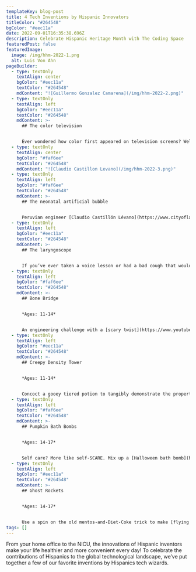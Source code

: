 ```yaml
---
templateKey: blog-post
title: 4 Tech Inventions by Hispanic Innovators
titleColor: "#264548"
bgColor: "#eec11a"
date: 2022-09-01T16:35:38.696Z
description: Celebrate Hispanic Heritage Month with The Coding Space
featuredPost: false
featuredImage:
  image: /img/hhm-2022-1.png
  alt: Luis Von Ahn
pageBuilder:
  - type: textOnly
    textAlign: center
    bgColor: "#eec11a"
    textColor: "#264548"
    mdContent: "![Guillermo Gonzalez Camarena](/img/hhm-2022-2.png)"
  - type: textOnly
    textAlign: left
    bgColor: "#eec11a"
    textColor: "#264548"
    mdContent: >-
      ## The color television


      Ever wondered how color first appeared on television screens? Well, the answer involves the "[Chromoscopic Adapter](https://artsandculture.google.com/story/the-original-patent-for-color-television-explained/uQJyulIPRfmyJw)" for television devices, created by the Mexican engineer [Guillermo González Camarena](https://en.wikipedia.org/wiki/Guillermo_Gonz%C3%A1lez_Camarena) in 1940. This simple, ingenious adaptor allowed for the transmission and reception of color images, and it was compatible with any of the black and white television sets of the time. In 1963, Camarena saw his invention succeed with the first color television broadcast. And in 1979, NASA [used the mechanism](https://twitter.com/uspto/status/1040691737449168898?s=20) to transmit images from [Jupiter](https://voyager.jpl.nasa.gov/mission/science/jupiter/)!
  - type: textOnly
    textAlign: center
    bgColor: "#faf6ee"
    textColor: "#264548"
    mdContent: "![Claudio Castillon Levano](/img/hhm-2022-3.png)"
  - type: textOnly
    textAlign: left
    bgColor: "#faf6ee"
    textColor: "#264548"
    mdContent: >-
      ## The neonatal artificial bubble


      Peruvian engineer [Claudio Castillón Lévano](https://www.cityoflawrence.org/news/2021/09/28/did-you-know-claudio-castill%C3%B3n-l%C3%A9vano) created a portable respirator and incubator for premature babies, a technological development that has made it much easier for premature babies to survive. Lévano’s design, called the [Incuven](https://medium.com/innovate4health/innovate4health-peruvian-bubble-gives-high-risk-newborns-a-fighting-chance-801e8a16022e), was a major improvement on the incubators that had been in use since the 1880s; they had the capacity to regulate temperature and vastly reduced the risk of contamination. Incuven’s patent was published by the United States in 2004, after more than 20 years of research and work by Lévano and his associates.
  - type: textOnly
    textAlign: left
    bgColor: "#eec11a"
    textColor: "#264548"
    mdContent: >-
      ## The laryngoscope


      If you’ve ever taken a voice lesson or had a bad cough that wouldn’t go away, you may have undergone a [laryngoscopy](https://www.webmd.com/oral-health/what-is-laryngoscopy) – and you have Spanish singer & voice teacher [Manuel García](https://www.entandaudiologynews.com/features/ent-features/post/manuel-patricio-rodriguez-garcia-1805-1906-the-inventor-of-the-laryngoscope-and-world-renowned-singing-teacher) to thank for inventing the tech that makes a laryngoscopy possible! In 1854, García’s invention used mirrors and external light to make it possible for doctors to view a functioning human voice box in action.
  - type: textOnly
    textAlign: left
    bgColor: "#faf6ee"
    textColor: "#264548"
    mdContent: >-
      ## Bone Bridge


      *Ages: 11-14*


      An engineering challenge with a [scary twist](https://www.youtube.com/watch?v=GucNGwQTGfM)? You don’t say! Get your young maker thinking about bridge design this Halloween season.
  - type: textOnly
    textAlign: left
    bgColor: "#eec11a"
    textColor: "#264548"
    mdContent: >-
      ## Creepy Density Tower


      *Ages: 11-14*


      Concoct a gooey tiered potion to tangibly demonstrate the properties of density in this creepy [liquid layers](https://www.science-sparks.com/creepy-density/) challenge!
  - type: textOnly
    textAlign: left
    bgColor: "#faf6ee"
    textColor: "#264548"
    mdContent: >-
      ## Pumpkin Bath Bombs


      *Ages: 14-17*


      Self care? More like self-SCARE. Mix up a [Halloween bath bomb](https://helloglow.co/halloween-bath-bombs/) with your teenager using turmeric, baking soda, and more.
  - type: textOnly
    textAlign: left
    bgColor: "#eec11a"
    textColor: "#264548"
    mdContent: >-
      ## Ghost Rockets


      *Ages: 14-17*


      Use a spin on the old mentos-and-Diet-Coke trick to make [flying ghost rockets](https://www.growingajeweledrose.com/2013/09/ghost-rockets-halloween-activity.html)! You can even run several “trials” of this experiment, varying the ingredients to see how the flight patterns are affected.
tags: []
---
```

From your home office to the NICU, the innovations of Hispanic inventors make your life healthier and more convenient every day! To celebrate the contributions of Hispanics to the global technological landscape, we’ve put together a few of our favorite inventions by Hispanics tech wizards.